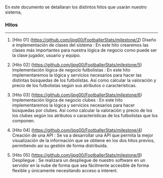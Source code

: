 En este documento se detallaran los distintos hitos que usarán nuestro sistema,


### Hitos
---

1. [Hito 01] (https://github.com/jjpg00/FootballerStats/milestone/2) Diseño e implementación de clases del sistema : En este hito crearemos las clases más importantes para nuestra lógica de negocio como puede ser la clase jugador, usuario y equipo.

2. [Hito 02] (https://github.com/jjpg00/FootballerStats/milestone/5) Implementación lógica de negocio futbolistas : En este hito implementaremos la lógica y servicios necesarios para hacer las distintas búsquedas de los futbolistas. Así como calcular la valoración y precio de los futbolistas según sus atributos o características.

3. [Hito 03] (https://github.com/jjpg00/FootballerStats/milestone/6) Implementación lógica de negocio clubes : En este hito implementaremos la lógica y servicios necesarios para hacer búsquedas por clubes. Así como calcular la valoración y precio de los los clubes según los atributos o características de los futbolistas que los componen.

4. [Hito 04] (https://github.com/jjpg00/FootballerStats/milestone/4) Creación de una API : Se va a desarrollar una API que permita la mejor visualización de la información que se obtiene en los dos hitos previos, permitiendo así su gestión de forma distribuida.

5. [Hito 05] (https://github.com/jjpg00/FootballerStats/milestone/9) Despliegue : Se realizará un despliegue de nuestro software en un servidor en la nube de forma que sea fácilmente accesible de forma flexible y únicamente necesitando acceso a interent.